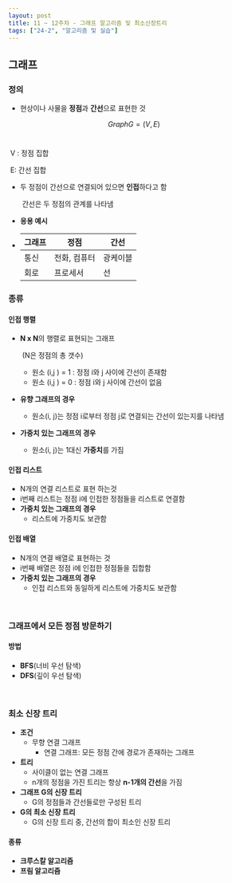 ```yaml
---
layout: post
title: 11 ~ 12주차 - 그래프 알고리즘 및 최소신장트리
tags: ["24-2", "알고리즘 및 실습"]
---
```


## 그래프

### 정의

- 현상이나 사물을 **정점**과 **간선**으로 표현한 것

$$Graph G = (V, E) $$‎‎ 

​		V : 정점 집합

​		E: 간선 집합

- 두 정점이 간선으로 연결되어 있으면 **인접**하다고 함

  ​	간선은 두 정점의 관계를 나타냄

- **응용 예시**

- | 그래프 | 정점         | 간선     |
  | ------ | ------------ | -------- |
  | 통신   | 전화, 컴퓨터 | 광케이블 |
  | 회로   | 프로세서     | 선       |


### 종류

#### 인접 행렬

- **N x N**의 행렬로 표현되는 그래프

  ​	(N은 정점의 총 갯수)

  - 원소 (i,j ) = 1 : 정점 i와 j 사이에 간선이 존재함
  - 원소 (i,j ) = 0 : 정점 i와 j 사이에 간선이 없음

- **유향 그래프의 경우**
  - 원소(i, j)는 정점 i로부터 정점 j로 연결되는 간선이 있는지를 나타냄

- **가중치 있는 그래프의 경우**
  - 원소(i, j)는 1대신 **가중치**를 가짐

#### 인접 리스트

- N개의 연결 리스트로 표현 하는것
- i번째 리스트는 정점 i에 인접한 정점들을 리스트로 연결함
- **가중치 있는 그래프의 경우**
  - 리스트에 가중치도 보관함

#### 인접 배열

- N개의 연결 배열로 표현하는 것
- i번째 배열은 정점 i에 인접한 정점들을 집합함
- **가중치 있는 그래프의 경우**
  - 인접 리스트와 동일하게 리스트에 가중치도 보관함

<br>

### 그래프에서 모든 정점 방문하기

#### 방법

- **BFS**(너비 우선 탐색)
- **DFS**(깊이 우선 탐색)

<br>

### 최소 신장 트리

- **조건**
  - 무향 연결 그래프
    - 연결 그래프: 모든 정점 간에 경로가 존재하는 그래프
- **트리**
  - 사이클이 없는 연결 그래프
  - n개의 정점을 가진 트리는 항상 **n-1개의 간선**을 가짐
- **그래프 G의 신장 트리**
  - G의 정점들과 간선들로만 구성된 트리
- **G의 최소 신장 트리**
  - G의 신장 트리 중, 간선의 합이 최소인 신장 트리

#### 종류

- **크루스칼 알고리즘**
- **프림 알고리즘**

